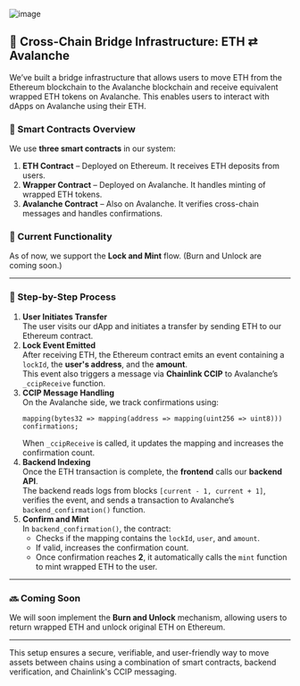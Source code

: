 ![image](https://github.com/user-attachments/assets/0836c1dc-61ed-4431-9f8c-1a46daaf4eeb)


<h2>🌉 Cross-Chain Bridge Infrastructure: ETH ⇄ Avalanche</h2>

<p>
  We’ve built a bridge infrastructure that allows users to move ETH from the Ethereum blockchain to the Avalanche blockchain and receive equivalent wrapped ETH tokens on Avalanche. This enables users to interact with dApps on Avalanche using their ETH.
</p>

<h3>🔗 Smart Contracts Overview</h3>

<p>We use <strong>three smart contracts</strong> in our system:</p>

<ol>
  <li><strong>ETH Contract</strong> – Deployed on Ethereum. It receives ETH deposits from users.</li>
  <li><strong>Wrapper Contract</strong> – Deployed on Avalanche. It handles minting of wrapped ETH tokens.</li>
  <li><strong>Avalanche Contract</strong> – Also on Avalanche. It verifies cross-chain messages and handles confirmations.</li>
</ol>

<h3>🚀 Current Functionality</h3>

<p>As of now, we support the <strong>Lock and Mint</strong> flow. (Burn and Unlock are coming soon.)</p>

<hr>

<h3>🔄 Step-by-Step Process</h3>

<ol>
  <li>
    <strong>User Initiates Transfer</strong><br>
    The user visits our dApp and initiates a transfer by sending ETH to our Ethereum contract.
  </li>

  <li>
    <strong>Lock Event Emitted</strong><br>
    After receiving ETH, the Ethereum contract emits an event containing a <code>lockId</code>, the <strong>user's address</strong>, and the <strong>amount</strong>.<br>
    This event also triggers a message via <strong>Chainlink CCIP</strong> to Avalanche’s <code>_ccipReceive</code> function.
  </li>

  <li>
    <strong>CCIP Message Handling</strong><br>
    On the Avalanche side, we track confirmations using:
    <pre><code>mapping(bytes32 => mapping(address => mapping(uint256 => uint8))) confirmations;</code></pre>
    When <code>_ccipReceive</code> is called, it updates the mapping and increases the confirmation count.
  </li>

  <li>
    <strong>Backend Indexing</strong><br>
    Once the ETH transaction is complete, the <strong>frontend</strong> calls our <strong>backend API</strong>.<br>
    The backend reads logs from blocks <code>[current - 1, current + 1]</code>, verifies the event, and sends a transaction to Avalanche’s <code>backend_confirmation()</code> function.
  </li>

  <li>
    <strong>Confirm and Mint</strong><br>
    In <code>backend_confirmation()</code>, the contract:
    <ul>
      <li>Checks if the mapping contains the <code>lockId</code>, <code>user</code>, and <code>amount</code>.</li>
      <li>If valid, increases the confirmation count.</li>
      <li>Once confirmation reaches <strong>2</strong>, it automatically calls the <code>mint</code> function to mint wrapped ETH to the user.</li>
    </ul>
  </li>
</ol>

<hr>

<h3>🔜 Coming Soon</h3>

<p>
  We will soon implement the <strong>Burn and Unlock</strong> mechanism, allowing users to return wrapped ETH and unlock original ETH on Ethereum.
</p>

<hr>

<p>
  This setup ensures a secure, verifiable, and user-friendly way to move assets between chains using a combination of smart contracts, backend verification, and Chainlink's CCIP messaging.
</p>

